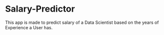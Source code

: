# Salary-Predictor

This app is made to predict salary of a Data Scientist based on the years of Experience a User has.